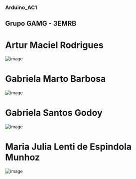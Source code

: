### Arduino_AC1

## Grupo GAMG - 3EMRB

# Artur Maciel Rodrigues
![image](https://user-images.githubusercontent.com/80834796/112921797-c9a4e380-90e1-11eb-90d5-05d0c479e288.png)

# Gabriela Marto Barbosa
![image](https://user-images.githubusercontent.com/80834796/112924895-53a37b00-90e7-11eb-8710-9b69e25d3100.png)

# Gabriela Santos Godoy
![image](https://user-images.githubusercontent.com/80834796/112924919-5ef6a680-90e7-11eb-85c8-86bb8d0d741c.png)

# Maria Julia Lenti de Espindola Munhoz
![image](https://user-images.githubusercontent.com/80834796/112922054-33bd8880-90e2-11eb-9fd8-cedb394e5e2a.png)
